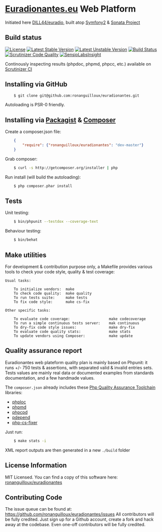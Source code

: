 # [Euradionantes.eu](http://www.euradionantes.eu) Web Platform


Initiated here [DILL44/euradio](https://github.com/DILL44/euradio), 
built atop [Symfony2](http://symfony.com) & [Sonata Project](http://sonata-project.org)


## Build status

[![License](https://poser.pugx.org/ronanguilloux/euradionantes/license.svg)](https://packagist.org/packages/ronanguilloux/euradionantes)
[![Latest Stable Version](https://poser.pugx.org/ronanguilloux/euradionantes/v/stable.svg)](https://packagist.org/packages/ronanguilloux/euradionantes)
[![Latest Unstable Version](https://poser.pugx.org/ronanguilloux/euradionantes/v/unstable.svg)](https://packagist.org/packages/ronanguilloux/euradionantes)
[![Build Status](https://secure.travis-ci.org/ronanguilloux/euradionantes.png?branch=master)](http://travis-ci.org/ronanguilloux/euradionantes)
[![Scrutinizer Code Quality](https://scrutinizer-ci.com/g/ronanguilloux/euradionantes/badges/quality-score.png?s=db3d0ec70de304f743065f3b628c809c4a48d46f)](https://scrutinizer-ci.com/g/ronanguilloux/euradionantes/) [![SensioLabsInsight](https://insight.sensiolabs.com/projects/fde42adb-344d-4055-b78d-20b598040ac8/mini.png)](https://insight.sensiolabs.com/projects/fde42adb-344d-4055-b78d-20b598040ac8)

Continously inspecting results (phpdoc, phpmd, phpcc, etc.) available on [Scrutinizer CI](https://scrutinizer-ci.com/g/ronanguilloux/euradionantes/inspections)


## Installing via GitHub

```bash
    $ git clone git@github.com:ronanguilloux/euradionantes.git
```

Autoloading is PSR-0 friendly.


## Installing via [Packagist](https://packagist.org/packages/ronanguilloux/euradionantes) & [Composer](http://getcomposer.org/doc/00-intro.md)

Create a composer.json file:

```json
    {
        "require": {"ronanguilloux/euradionantes": "dev-master"}
    }
```

Grab composer:

```bash
    $ curl -s http://getcomposer.org/installer | php
```

Run install (will build the autoloading):

```bash
    $ php composer.phar install
```


## Tests

Unit testing:

```bash
    $ bin/phpunit --testdox --coverage-text
```

Behaviour testing:

```bash
    $ bin/behat
```

Make utilities
--------------

For development & contribution purpose only,
a Makefile provides various tools to check your code style, quality & test coverage:

```
Usual tasks:

	To initialize vendors:  make
	To check code quality:	make quality
	To run tests suite:	    make tests
	To fix code style:	    make cs-fix

Other specific tasks:

	To evaluate code coverage:			        make codecoverage
	To run a simple continuous tests server:	mak continuous
	To dry-fix code style issues:			    make dry-fix
	To evaluate code quality stats:			    make stats
	To update vendors using Composer:		    make update
```

Quality assurance report
------------------------

Euradionantes web plateform quality plan is mainly based on Phpunit: it runs +/- 750 tests & assertions,
with separated valid & invalid entries sets.
Tests values are mainly real data or documented examples
from standards documentation, and a few handmade values.

The `composer.json` already includes these  [Php Quality Assurance Toolchain](http://phpqatools.org) libraries:

* [phploc](https://github.com/sebastianbergmann/phploc)
* [phpmd](https://github.com/phpmd/phpmd)
* [phpcpd](https://github.com/sebastianbergmann/phpcpd)
* [pdepend](https://github.com/pdepend/pdepend)
* [php-cs-fixer](https://github.com/fabpot/PHP-CS-Fixer)

Just run:

```bash
    $ make stats -i
```

XML report outputs are then generated in a new `./build` folder

License Information
-------------------

MIT Licensed. You can find a copy of this software here: [ronanguilloux/euradionantes](https://github.com/ronanguilloux/euradionantes)


Contributing Code
-----------------

The issue queue can be found at: https://github.com/ronanguilloux/euradionantes/issues
All contributors will be fully credited. Just sign up for a Github account, create a fork and hack away at the codebase.
Even one-off contributors will be fully credited.


